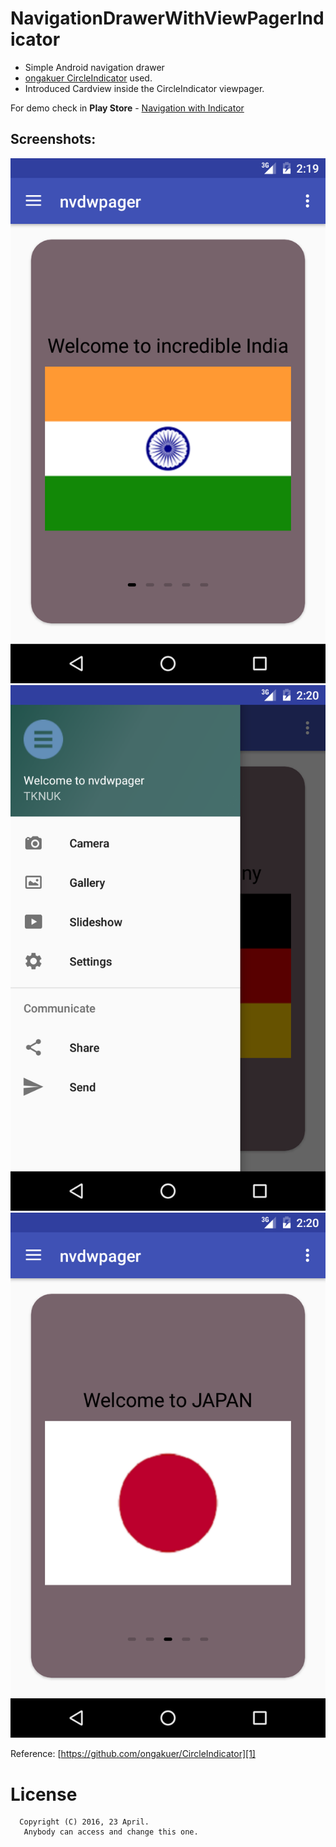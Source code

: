 # NavigationDrawerWithViewPagerIndicator

- Simple Android navigation drawer
- [ongakuer CircleIndicator][1] used.
- Introduced Cardview inside the CircleIndicator viewpager.

For demo check in **Play Store** - <a href="https://play.google.com/store/apps/details?id=com.tknuk.cardnavigation">Navigation with Indicator</a>

Screenshots: 
-----
![Screenshot](nvdwpager_1.png)
![Screenshot](nvdwpager_3.png)
![Screenshot](nvdwpager_2.png) 

Reference:
[https://github.com/ongakuer/CircleIndicator][1]

# License

      Copyright (C) 2016, 23 April.
       Anybody can access and change this one. 

[1]: https://github.com/ongakuer/CircleIndicator
[2]: https://github.com/TKNUK026/NavigationDrawerWithViewPagerIndicator/blob/master/nvdwpager_1.png
[3]:https://github.com/TKNUK026/NavigationDrawerWithViewPagerIndicator/blob/master/nvdwpager_2.png
[4]:https://github.com/TKNUK026/NavigationDrawerWithViewPagerIndicator/blob/master/nvdwpager_3.png
